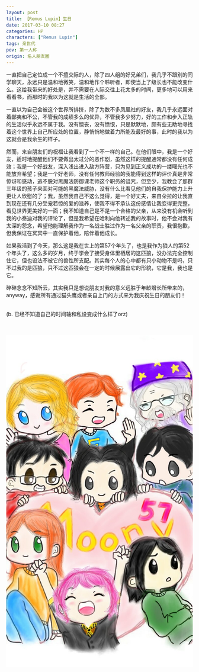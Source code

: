 ```yaml
---
layout: post
title: 【Remus Lupin】生日
date: 2017-03-10 08:27
categories: HP
characters: ["Remus Lupin"]
tags: 亲世代
pov: 第一人称
origin: 名人朋友圈
---
```


一直把自己定位成一个不擅交际的人，除了四人组的好兄弟们，我几乎不跟别的同学聊天，永远只是温和地微笑，温和地作个聆听者，即使当上了级长也不能改变什么。这给我带来的好处是，并不需要在人际交往上花太多的时间，更多地可以用来看看书，而那时的我以为这就是生活的全部。

一直以为自己会被这个世界所排挤，除了为数不多凤凰社的好友，我几乎永远面对着鄙夷和不公，不管我的成绩多么的优异，不管我多少努力，好的工作和步入正轨的生活似乎永远不属于我。没有懊丧，没有愤恨，只是默默地，颇有些无助地寻找着这个世界上自己所应处的位置，静悄悄地做着力所能及最好的事，此时的我以为这就会是我余生的样子。

然而，来自朋友们的祝福让我看到了一个不一样的自己。在他们眼中，我是一个好友，适时地提醒他们不要做出太过分的恶作剧，虽然这样的提醒通常都没有任何成效；我是一个好战友，深入浅出进入敌方阵营，只为见到正义成功的一缕曙光也不能放弃希望；我是一个好老师，没有任何教师经验的我能得到这样的评价真是非常惊讶和感动，逃不脱对黑魔法防御课老师这个职务的诅咒，但至少，我教会了那群三年级的孩子来面对可能的黑魔法威胁，没有什么比看见他们的自我保护能力上升更让人欣慰的了；我，虽然我自己不这么觉得，是一个好丈夫，来自朵拉的让我直到现在还有几分受宠若惊的爱的滋养，使我不得不承认这份感情让我变得更完整，看见世界更美好的一面；我不知道自己是不是一个合格的父亲，从来没有机会听到我的小泰迪对我的评论了，但是我希望在哈利向他转述我的故事时，他不会对我有太深的怨念，希望他能理解我作为一名战士胜过作为一名父亲的职责，我很抱歉，但我保证在冥冥中一直保护着他，陪伴着他成长。

如果我活到了今天，那么这是我在世上的第57个年头了，也是我作为狼人的第52个年头了，这么多的岁月，终于学会了接受身体里栖居的这匹狼，没办法完全控制住它，但也设法不被它的兽性所支配。其实每个人的心中都有只小动物不是吗，只不过我的是匹狼，只不过这匹狼会在一定的时候展露出它的形貌，它是我，我也是它。

碎碎念念不知所云，其实我只是想说朋友对我的意义远胜于年龄增长所带来的，anyway，感谢所有通过猫头鹰或者亲自上门的方式来为我庆祝生日的朋友们！

<br>
(b. 已经不知道自己的时间轴和私设变成什么样了orz)

<br><br>
![](/assets/images/mrpyq/2017-03-10-Remus-Lupin.jpg)